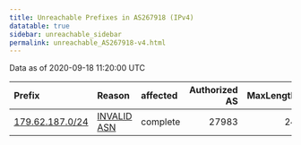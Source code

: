 ```yaml
---
title: Unreachable Prefixes in AS267918 (IPv4)
datatable: true
sidebar: unreachable_sidebar
permalink: unreachable_AS267918-v4.html
---
```


Data as of 2020-09-18 11:20:00 UTC


<div class="datatable-begin"></div>

| Prefix                                                   | Reason                                                                                                  | affected   |   Authorized AS |   MaxLength | Anchor                                         |   unreachable /24s |
|:---------------------------------------------------------|:--------------------------------------------------------------------------------------------------------|:-----------|----------------:|------------:|:-----------------------------------------------|-------------------:|
| [179.62.187.0/24](https://stat.ripe.net/179.62.187.0/24) | [INVALID ASN](https://rpki-validator.ripe.net/announcement-preview?asn=AS267918&prefix=179.62.187.0/24) | complete   |           27983 |          24 | [LACNIC](unreachable_LACNIC_RPKI_Root-v4.html) |                  1 |

<div class="datatable-end"></div>